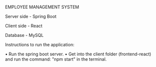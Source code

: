 EMPLOYEE MANAGEMENT SYSTEM


Server side - Spring Boot

Client side - React

Database - MySQL

Instructions to run the application:

•	Run the spring boot server.
•	Get into the client folder (frontend-react) and run the command: "npm start" in the terminal.
